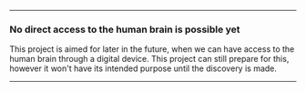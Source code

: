 ***

### No direct access to the human brain is possible yet

This project is aimed for later in the future, when we can have access to the human brain through a digital device. This project can still prepare for this, however it won't have its intended purpose until the discovery is made.

***
